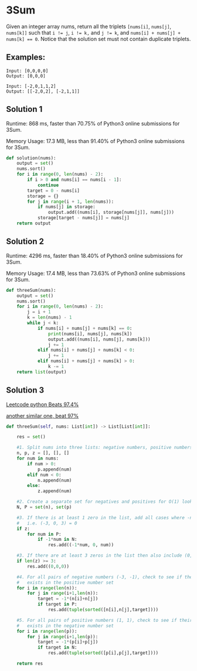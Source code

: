 # 3Sum

Given an integer array nums, return all the triplets `[nums[i]`, `nums[j]`, `nums[k]]` such that `i != j`, `i != k,` and `j != k`, and `nums[i] + nums[j] + nums[k] == 0`. Notice that the solution set must not contain duplicate triplets.



## Examples:
```
Input: [0,0,0,0]
Output: [0,0,0]
```

```
Input: [-2,0,1,1,2]
Output: [[-2,0,2], [-2,1,1]]
```

## Solution 1
Runtime: 868 ms, faster than 70.75% of Python3 online submissions for 3Sum.

Memory Usage: 17.3 MB, less than 91.40% of Python3 online submissions for 3Sum.

```python
def solution(nums):
    output = set()
    nums.sort()
    for i in range(0, len(nums) - 2):
        if i > 0 and nums[i] == nums[i - 1]:
            continue
        target = 0 - nums[i]
        storage = {}
        for j in range(i + 1, len(nums)):
            if nums[j] in storage:
                output.add((nums[i], storage[nums[j]], nums[j]))
            storage[target - nums[j]] = nums[j]
    return output
```

## Solution 2
Runtime: 4296 ms, faster than 18.40% of Python3 online submissions for 3Sum.

Memory Usage: 17.4 MB, less than 73.63% of Python3 online submissions for 3Sum.

```python
def threeSum(nums):
    output = set()
    nums.sort()
    for i in range(0, len(nums) - 2):
        j = i + 1
        k = len(nums) - 1
        while j < k:
            if nums[i] + nums[j] + nums[k] == 0:
                print(nums[i], nums[j], nums[k])
                output.add((nums[i], nums[j], nums[k]))
                j += 1
            elif nums[i] + nums[j] + nums[k] < 0:
                j += 1
            elif nums[i] + nums[j] + nums[k] > 0:
                k -= 1
    return list(output)
```

## Solution 3
[Leetcode python Beats 97.4%](https://leetcode.com/problems/3sum/discuss/725950/Python-5-Easy-Steps-Beats-97.4-Annotated)

[another similar one, beat 97%](https://leetcode.com/problems/3sum/discuss/261764/Python-Solution-faster-than-97)

``` python
def threeSum(self, nums: List[int]) -> List[List[int]]:

	res = set()

	#1. Split nums into three lists: negative numbers, positive numbers, and zeros
	n, p, z = [], [], []
	for num in nums:
		if num > 0:
			p.append(num)
		elif num < 0: 
			n.append(num)
		else:
			z.append(num)

	#2. Create a separate set for negatives and positives for O(1) look-up times
	N, P = set(n), set(p)

	#3. If there is at least 1 zero in the list, add all cases where -num exists in N and num exists in P
	#   i.e. (-3, 0, 3) = 0
	if z:
		for num in P:
			if -1*num in N:
				res.add((-1*num, 0, num))

	#3. If there are at least 3 zeros in the list then also include (0, 0, 0) = 0
	if len(z) >= 3:
		res.add((0,0,0))

	#4. For all pairs of negative numbers (-3, -1), check to see if their complement (4)
	#   exists in the positive number set
	for i in range(len(n)):
		for j in range(i+1,len(n)):
			target = -1*(n[i]+n[j])
			if target in P:
				res.add(tuple(sorted([n[i],n[j],target])))

	#5. For all pairs of positive numbers (1, 1), check to see if their complement (-2)
	#   exists in the negative number set
	for i in range(len(p)):
		for j in range(i+1,len(p)):
			target = -1*(p[i]+p[j])
			if target in N:
				res.add(tuple(sorted([p[i],p[j],target])))

	return res
```